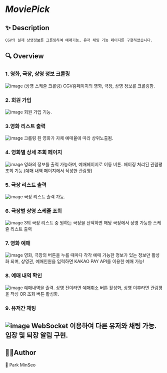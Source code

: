 # _MoviePick_
## ✨ Description
```
CGV의 실제 상영정보를 크롤링하여 예매기능, 유저 채팅 기능 페이지를 구현하였습니다.
```


## 🔍 Overview
### 1. 영화, 극장, 상영 정보 크롤링
![image](https://github.com/MoongBan/MoviePick_sources/assets/122944951/b36841bb-7260-4bd3-b64c-2b5a063b940b) 
(상영 스케쥴 크롤링)
CGV홈페이지의 영화, 극장, 상영 정보를 크롤링함.
### 2. 회원 가입
![image](https://github.com/MoongBan/MoviePick_sources/assets/122944951/91f1258d-3ed1-4c6f-9fba-b57d07dc0d14)
회원 가입 기능.
### 3.영화 리스트 출력 
![image](https://github.com/MoongBan/MoviePick_sources/assets/122944951/ff620b96-9154-41d6-929e-1bcbabfa5d07)
크롤링 된 영화가 자체 예매율에 따라 상위노출됨.
### 4. 영화별 상세 조회 페이지
![image](https://github.com/MoongBan/MoviePick_sources/assets/122944951/b7ee78c9-0c1d-4f40-9a5c-cad2726abc5f)
영화의 정보를 출력 가능하며, 예매페이지로 이동 버튼.
페이징 처리된 관람평 조회 기능.(예매 내역 페이지에서 작성한 관람평)
### 5. 극장 리스트 출력
![image](https://github.com/MoongBan/MoviePick_sources/assets/122944951/389dd055-d8ab-431f-9ece-2886d2491383)
극장 리스트 출력 가능.
### 6. 극장별 상영 스케쥴 조회
![image](https://github.com/MoongBan/MoviePick_sources/assets/122944951/705441f4-ee83-4bc8-b050-166edf093640)
3의 극장 리스트 중 원하는 극장을 선택하면 해당 극장에서 상영 가능한 스케쥴 리스트 출력
### 7. 영화 예매 
![image](https://github.com/MoongBan/MoviePick_sources/assets/122944951/e3313a64-c6f6-40ab-bac6-5429117ca4e6)
영화, 극장의 버튼을 누를 때마다 각각 예매 가능한 정보가 있는 정보만 활성화 되며, 상영관, 예매인원을 입력하면 KAKAO PAY API를 이용한 예매 가능!

### 8. 예매 내역 확인 
![image](https://github.com/MoongBan/MoviePick_sources/assets/122944951/8ca13ccc-e621-4751-bb28-0f4afd0adcd1)
예매내역을 출력. 상영 전이라면 예매취소 버튼 활성화, 상영 이후라면 관람평을 작성 OR 조회 버튼 활성화. 

### 9. 유저간 채팅 
![image](https://github.com/MoongBan/MoviePick_sources/assets/122944951/d13d0765-2fc6-4d41-8c18-582342037a91)
WebSocket 이용하여 다른 유저와 채팅 가능. 입장 및 퇴장 알림 구현.
--- 
## 🤼‍♂️Author
🐺 Park MinSeo





